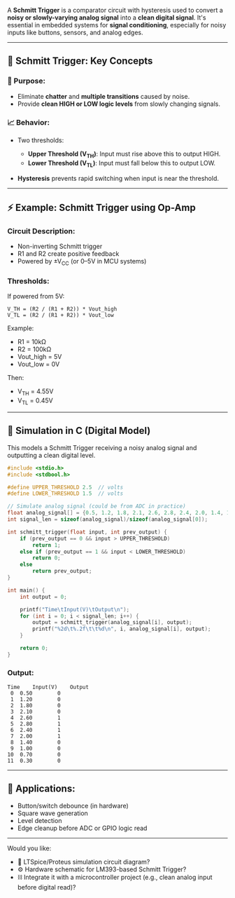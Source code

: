 A **Schmitt Trigger** is a comparator circuit with hysteresis used to convert a **noisy or slowly-varying analog signal** into a **clean digital signal**. It's essential in embedded systems for **signal conditioning**, especially for noisy inputs like buttons, sensors, and analog edges.

---

## 🔧 **Schmitt Trigger: Key Concepts**

### 🎯 Purpose:

* Eliminate **chatter** and **multiple transitions** caused by noise.
* Provide **clean HIGH or LOW logic levels** from slowly changing signals.

### 📈 Behavior:

* Two thresholds:

  * **Upper Threshold (V<sub>TH</sub>)**: Input must rise above this to output HIGH.
  * **Lower Threshold (V<sub>TL</sub>)**: Input must fall below this to output LOW.
* **Hysteresis** prevents rapid switching when input is near the threshold.

---

## ⚡ Example: Schmitt Trigger using Op-Amp

### Circuit Description:

* Non-inverting Schmitt trigger
* R1 and R2 create positive feedback
* Powered by ±V<sub>CC</sub> (or 0–5V in MCU systems)

### Thresholds:

If powered from 5V:

```text
V_TH = (R2 / (R1 + R2)) * Vout_high
V_TL = (R2 / (R1 + R2)) * Vout_low
```

Example:

* R1 = 10kΩ
* R2 = 100kΩ
* Vout\_high = 5V
* Vout\_low = 0V

Then:

* V<sub>TH</sub> = 4.55V
* V<sub>TL</sub> = 0.45V

---

## 🧪 Simulation in C (Digital Model)

This models a Schmitt Trigger receiving a noisy analog signal and outputting a clean digital level.

```c
#include <stdio.h>
#include <stdbool.h>

#define UPPER_THRESHOLD 2.5  // volts
#define LOWER_THRESHOLD 1.5  // volts

// Simulate analog signal (could be from ADC in practice)
float analog_signal[] = {0.5, 1.2, 1.8, 2.1, 2.6, 2.8, 2.4, 2.0, 1.4, 1.0, 0.7, 0.3};
int signal_len = sizeof(analog_signal)/sizeof(analog_signal[0]);

int schmitt_trigger(float input, int prev_output) {
    if (prev_output == 0 && input > UPPER_THRESHOLD)
        return 1;
    else if (prev_output == 1 && input < LOWER_THRESHOLD)
        return 0;
    else
        return prev_output;
}

int main() {
    int output = 0;

    printf("Time\tInput(V)\tOutput\n");
    for (int i = 0; i < signal_len; i++) {
        output = schmitt_trigger(analog_signal[i], output);
        printf("%2d\t%.2f\t\t%d\n", i, analog_signal[i], output);
    }

    return 0;
}
```

### Output:

```
Time	Input(V)	Output
 0	0.50		0
 1	1.20		0
 2	1.80		0
 3	2.10		0
 4	2.60		1
 5	2.80		1
 6	2.40		1
 7	2.00		1
 8	1.40		0
 9	1.00		0
10	0.70		0
11	0.30		0
```

---

## 🧰 Applications:

* Button/switch debounce (in hardware)
* Square wave generation
* Level detection
* Edge cleanup before ADC or GPIO logic read

---

Would you like:

* 🧪 LTSpice/Proteus simulation circuit diagram?
* ⚙️ Hardware schematic for LM393-based Schmitt Trigger?
* ⛓️ Integrate it with a microcontroller project (e.g., clean analog input before digital read)?
